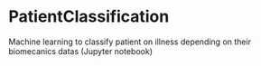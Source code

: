 # PatientClassification
Machine learning to classify patient on illness depending on their biomecanics datas (Jupyter notebook)
